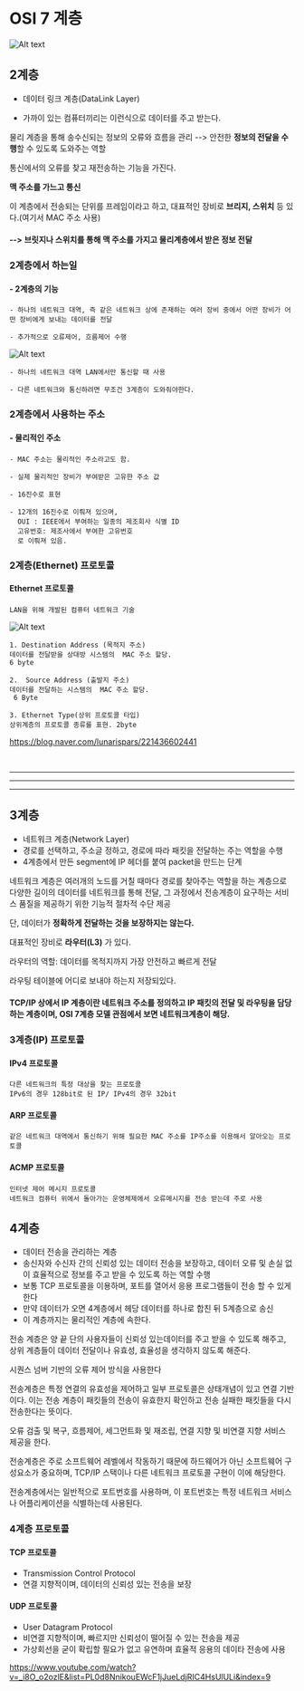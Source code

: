 
#  OSI 7 계층

![Alt text](image.png)

## 2계층

- 데이터 링크 계층(DataLink Layer)

- 가까이 있는 컴퓨터끼리는 이런식으로 데이터를 주고 받는다.

물리 계층을 통해 송수신되는 정보의 오류와 흐름을 관리
--> 안전한 **정보의 전달을 수행**할 수 있도록 도와주는 역할

통신에서의 오류를 찾고 재전송하는 기능을 가진다.

**맥 주소를 가느고 통신**

이 계층에서 전송되는 단위를 프레임이라고 하고, 대표적인 장비로 **브리지, 스위치** 등 있다.(여기서 MAC 주소 사용)


#### -->  브릿지나 스위치를 통해 맥 주소를 가지고 물리계층에서 받은 정보 전달 


### 2계층에서 하는일

  #### - 2계층의 기능
    - 하나의 네트워크 대역, 즉 같은 네트워크 상에 존재하는 여러 장비 중에서 어떤 장비가 어떤 장비에게 보내는 데이터를 전달

    - 추가적으로 오류제어, 흐름제어 수행
 
  ![Alt text](image-1.png)

    - 하나의 네트워크 대역 LAN에서만 통신할 때 사용
    
    - 다른 네트워크와 통신하려면 무조건 3계층이 도와줘야한다.


### 2계층에서 사용하는 주소

  #### - 물리적인 주소
    - MAC 주소는 물리적인 주소라고도 함.

    - 실제 물리적인 장비가 부여받은 고유한 주소 값

    - 16진수로 표현

    - 12개의 16진수로 이뤄져 있으며,
      OUI : IEEE에서 부여하는 일종의 제조회사 식별 ID
      고유번호: 제조사에서 부여한 고유번호
      로 이뤄져 있음.

### 2계층(Ethernet) 프로토콜

  #### Ethernet 프로토콜

    LAN을 위해 개발된 컴퓨터 네트워크 기술

  ![Alt text](image-2.png)

    1. Destination Address (목적지 주소)
    데이터를 전달받을 상대방 시스템의  MAC 주소 할당.
    6 byte
    
    2.  Source Address (출발지 주소)
    데이터를 전달하는 시스템의  MAC 주소 할당.
     6 Byte

    3. Ethernet Type(상위 프로토콜 타입)
    상위계층의 프로토콜 종류를 표현. 2byte



https://blog.naver.com/lunarispars/221436602441

<br>
<hr>
<hr>
<hr>

## 3계층

 - 네트워크 계층(Network Layer)
 - 경로를 선택하고, 주소글 정하고, 경로에 따라 패킷을 전달하는 주는 역할을 수행
 - 4계층에서 만든 segment에 IP 헤더를 붙여 packet을 만드는 단계


네트워크 계층은 여러개의 노드를 거칠 때마다 경로를 찾아주는 역할을 하는 계층으로 다양한 길이의 데이터를 네트워크를 통해 전달,
그 과정에서 전송계층이 요구하는 서비스 품질을 제공하기 위한 기능적 절차적 수단 제공

단, 데이터가 **정확하게 전달하는 것을 보장하지는 않는다.**


대표적인 장비로 **라우터(L3)** 가 있다.

라우터의 역할: 데이터를 목적지까지 가장 안전하고 빠르게 전달

라우팅 테이블에 어디로 보내야 하는지 저장되있다.


#### TCP/IP 상에서 IP 계층이란 네트워크 주소를 정의하고 IP 패킷의 전달 및 라우팅을 담당하는 계층이며, OSI 7계층 모델 관점에서 보면 네트워크계층이 해당.


### 3계층(IP) 프로토콜

 #### IPv4 프로토콜

    다른 네트워크의 특정 대상을 찾는 프로토콜
    IPv6의 경우 128bit로 된 IP/ IPv4의 경우 32bit
  
  #### ARP 프로토콜
    같은 네트워크 대역에서 통신하기 위해 필요한 MAC 주소를 IP주소를 이용해서 알아오는 프로토콜

  #### ACMP 프로토콜
    인터넷 제어 메시지 프로토콜
    네트워크 컴퓨터 위에서 돌아가는 운영체제에서 오류메시지를 전송 받는데 주로 사용



## 4계층

- 데이터 전송을 관리하는 계층
- 송신자와 수신자 간의 신뢰성 있는 데이터 전송을 보장하고, 데이터 오류 및 손실 없이 효율적으로 정보를 주고 받을 수 있도록 하는 역할 수행
- 보통 TCP 프로토콜을 이용하며, 포트를 열어서 응용 프로그램들이 전송 할 수 있게 한다
- 만약 데이터가 오면 4계층에서 헤당 데이터를 하나로 합친 뒤 5계층으로 송신
- 이 계층까지는 물리적인 계층에 속한다.

전송 계층은 양 끝 단의 사용자들이 신뢰성 있는데이터를 주고 받을 수 있도록 해주고, 상위 계층들이 데이터 전달이나 유효성, 효율성을 생각하지 않도록 해준다.

시퀀스 넘버 기반의 오류 제어 방식을 사용한다

전송계층은 특정 연결의 유효성을 제어하고 일부 프로토콜은 상태개념이 있고 연결 기반이다. 이는 전송 계층이 패킷들의 전송이 유효한지 확인하고 전송 실패한 패킷들을 다시 전송한다는 뜻이다.

오류 검출 및 복구, 흐름제어, 세그먼트화 및 재조립, 연결 지향 및 비연결 지향 서비스 제공을 한다.

전송계층은 주로 소프트웨어 레벨에서 작동하기 때문에 하드웨어가 아닌 소프트웨어 구성요소가 중요하며, TCP/IP 스택이나 다른 네트워크 프로토콜 구현이 이에 해당한다.

전송계층에서는 일반적으로 포트번호를 사용하며, 이 포트번호는 특정 네트워크 서비스나 어플리케이션을 식별하는데 사용된다.

### 4계층 프로토콜

#### TCP 프로토콜
- Transmission Control Protocol
- 연결 지향적이며, 데이터의 신뢰성 있는 전송을 보장

#### UDP 프로토콜
- User Datagram Protocol
- 비연결 지향적이며, 빠르지만 신뢰성이 떨어질 수 있는 전송을 제공
- 가상회선을 굳이 확립할 필요가 없고 유연하며 효율적 응용의 데이타 전송에 사용

https://www.youtube.com/watch?v=_i8O_o2ozlE&list=PL0d8NnikouEWcF1jJueLdjRIC4HsUlULi&index=9